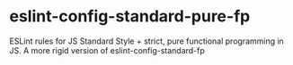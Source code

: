 # eslint-config-standard-pure-fp
ESLint rules for JS Standard Style + strict, pure functional programming in JS. A more rigid version of eslint-config-standard-fp
